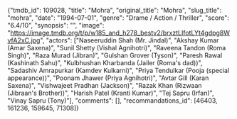 {"tmdb_id": 109028, "title": "Mohra", "original_title": "Mohra", "slug_title": "mohra", "date": "1994-07-01", "genre": "Drame / Action / Thriller", "score": "6.4/10", "synopsis": "", "image": "https://image.tmdb.org/t/p/w185_and_h278_bestv2/brxztLIfotLYt4gdpg8WvfA2xC.jpg", "actors": ["Naseeruddin Shah (Mr. Jindal)", "Akshay Kumar (Amar Saxena)", "Sunil Shetty (Vishal Agnihotri)", "Raveena Tandon (Roma Singh)", "Raza Murad (Jibran)", "Gulshan Grover (Tyson)", "Paresh Rawal (Kashinath Sahu)", "Kulbhushan Kharbanda (Jailer (Roma's dad))", "Sadashiv Amrapurkar (Kamdev Kulkarni)", "Priya Tendulkar (Pooja (special appearance))", "Poonam Jhawer (Priya Agnihotri)", "Avtar Gill (Karan Saxena)", "Vishwajeet Pradhan (Jackson)", "Razak Khan (Rizwaan (Jibraan's Brother))", "Harish Patel (Kranti Kumar)", "Tej Sapru (Irfan)", "Vinay Sapru (Tony)"], "comments": [], "recommandations_id": [46403, 161236, 159645, 71308]}